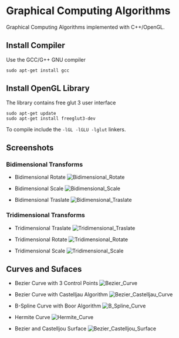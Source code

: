 # Graphical Computing Algorithms

Graphical Computing Algorithms implemented with C++/OpenGL.

## Install Compiler

Use the GCC/G++ GNU compiler

```
sudo apt-get install gcc
```

## Install OpenGL Library

The library contains free glut 3 user interface

```
sudo apt-get update
sudo apt-get install freeglut3-dev
```

To compile include the `-lGL -lGLU -lglut` linkers.

## Screenshots

### Bidimensional Transforms

- Bidimensional Rotate
![Bidimensional_Rotate](/screenshots/animated/bidimensional_rotate.gif)

- Bidimensional Scale
![Bidimensional_Scale](/screenshots/animated/bidimensional_scale.gif)

- Bidimensional Traslate
![Bidimensional_Traslate](/screenshots/animated/bidimensional_traslate.gif)

### Tridimensional Transforms

- Tridimensional Traslate
![Tridimensional_Traslate](/screenshots/animated/tridimensional_traslate.gif)

- Tridimensional Rotate
![Tridimensional_Rotate](/screenshots/animated/tridimensional_rotate.gif)

- Tridimensional Scale
![Tridimensional_Scale](/screenshots/animated/tridimensional_scale.gif)

## Curves and Sufaces

- Bezier Curve with 3 Control Points
![Bezier_Curve](/screenshots/animated/bezier_curve.gif)

- Bezier Curve with Castelljau Algorithm
![Bezier_Castelljau_Curve](/screenshots/animated/bezier_castelljau_curve.gif)

- B-Spline Curve with Boor Algorithm
![B_Spline_Curve](/screenshots/animated/b_spline_curve.gif)

- Hermite Curve
![Hermite_Curve](/screenshots/animated/hermite_curve.gif)

- Bezier and Castelljou Surface
![Bezier_Castelljou_Surface](/screenshots/animated/bezier_castelljau_surface.gif)